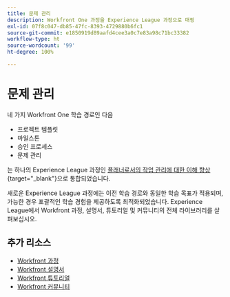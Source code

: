 ```yaml
---
title: 문제 관리
description: Workfront One 과정을 Experience League 과정으로 매핑
exl-id: 07f8c047-db85-47fc-8393-4729880b6fc1
source-git-commit: e1850919d89aafd4cee3a0c7e83a98c71bc33382
workflow-type: ht
source-wordcount: '99'
ht-degree: 100%

---
```


# 문제 관리

네 가지 Workfront One 학습 경로인 다음

* 프로젝트 템플릿
* 마일스톤
* 승인 프로세스
* 문제 관리

는 하나의 Experience League 과정인 [플래너로서의 작업 관리에 대한 이해 향상](https://experienceleague.adobe.com/?recommended=Workfront-U-1-2022.3.planners){target="_blank"}으로 통합되었습니다.

새로운 Experience League 과정에는 이전 학습 경로와 동일한 학습 목표가 적용되며, 가능한 경우 포괄적인 학습 경험을 제공하도록 최적화되었습니다.  Experience League에서 Workfront 과정, 설명서, 튜토리얼 및 커뮤니티의 전체 라이브러리를 살펴보십시오.

## 추가 리소스

* [Workfront 과정](https://experienceleague.adobe.com/?lang=en&amp;Solution=Workfront#courses)
* [Workfront 설명서](https://experienceleague.adobe.com/docs/workfront.html)
* [Workfront 튜토리얼](https://experienceleague.adobe.com/docs/workfront-learn/tutorials-workfront/home.html)
* [Workfront 커뮤니티](https://experienceleaguecommunities.adobe.com/t5/workfront/ct-p/workfront)
